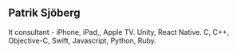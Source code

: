 ## Patrik Sjöberg

It consultant - iPhone, iPad,, Apple TV. Unity, React Native. C, C++, Objective-C, Swift, Javascript, Python, Ruby. 
